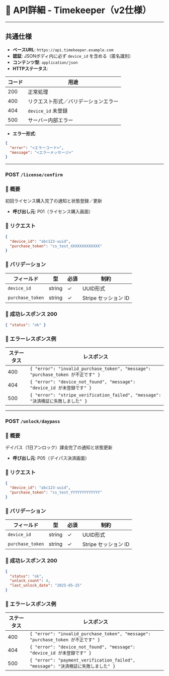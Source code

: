 # 📘 API詳細 - Timekeeper（v2仕様）

---

## 共通仕様

- **ベースURL**: `https://api.timekeeper.example.com`
- **認証**: JSONボディ内に必ず `device_id` を含める（匿名識別）
- **コンテンツ型**: `application/json`
- **HTTPステータス**:

|コード|用途|
|---|---|
|200|正常処理|
|400|リクエスト形式／バリデーションエラー|
|404|`device_id` 未登録|
|500|サーバー内部エラー|

- **エラー形式**:

```json
{
  "error": "<エラーコード>",
  "message": "<エラーメッセージ>"
}

```

---

### POST `/license/confirm`

### 🔹 概要

初回ライセンス購入完了の通知と状態登録／更新

- **呼び出し元**: P01（ライセンス購入画面）

### 🔸 リクエスト

```json
{
  "device_id": "abc123-uuid",
  "purchase_token": "cs_test_XXXXXXXXXXXXX"
}

```

### 🔸 バリデーション

|フィールド|型|必須|制約|
|---|---|---|---|
|`device_id`|string|✓|UUID形式|
|`purchase_token`|string|✓|Stripe セッション ID|

### 🔸 成功レスポンス 200

```json
{ "status": "ok" }

```

### 🔸 エラーレスポンス例

|ステータス|レスポンス|
|---|---|
|400|`{ "error": "invalid_purchase_token", "message": "purchase_token が不正です" }`|
|404|`{ "error": "device_not_found", "message": "device_id が未登録です" }`|
|500|`{ "error": "stripe_verification_failed", "message": "決済検証に失敗しました" }`|

---

### POST `/unlock/daypass`

### 🔹 概要

デイパス（1日アンロック）課金完了の通知と状態更新

- **呼び出し元**: P05（デイパス決済画面）

### 🔸 リクエスト

```json
{
  "device_id": "abc123-uuid",
  "purchase_token": "cs_test_YYYYYYYYYYYYY"
}

```

### 🔸 バリデーション

|フィールド|型|必須|制約|
|---|---|---|---|
|`device_id`|string|✓|UUID形式|
|`purchase_token`|string|✓|Stripe セッション ID|

### 🔸 成功レスポンス 200

```json
{
  "status": "ok",
  "unlock_count": 4,
  "last_unlock_date": "2025-05-25"
}

```

### 🔸 エラーレスポンス例

| ステータス | レスポンス                                                                      |
| ----- | -------------------------------------------------------------------------- |
| 400   | `{ "error": "invalid_purchase_token", "message": "purchase_token が不正です" }` |
| 404   | `{ "error": "device_not_found", "message": "device_id が未登録です" }`           |
| 500   | `{ "error": "payment_verification_failed", "message": "決済検証に失敗しました" }`     |